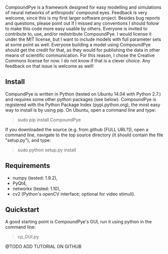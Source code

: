 CompoundPye is a framework designed for easy modelling and simulations of neural networks of arthropods' compound eyes.
Feedback is very welcome, since this is my first larger software project. Besides bug reports and questions, please point out 
if I missed any conventions I should follow to make this code more easy usable by others.
Everyone is invited to contribute to, use, and/or redistribute CompoundPye. I would license it under the MIT license, but I want to include models with full parameter sets at some point as well. Everyone building a model using CompoundPye should get the credit for that, as they would for publishing the data in other means of scientific communication. For this reason, I chose the Creative Commons license for now. I do not know if that is a clever choice. Any feedback on that issue is welcome as well!

## Install


CompundPye is written in Python (tested on Ubuntu 14.04 with Python 2.7.) and requires some other python packages (see below).
CompoundPye is registered with the Python Package Index (pypi.python.org), the most easy way to install is by using pip. 
On Ubuntu, open a command line and type:

> sudo pip install CompoundPye

If you downloaded the source (e.g. from github [FULL URL?]), open a command line, navigate to the top source directory
(it should contain the file "setup.py"), and type:

> sudo python setup.py install

## Requirements 

* numpy (tested: 1.9.2),
* PyQt4,
* networkx (tested: 1.10),
* cv2 (Python's openCV interface; optional for video stimuli).

## Quickstart

A good starting point is CompoundPye's GUI, run it using python in the command line:

> cp_GUI.py

@TODO ADD TUTORIAL ON GITHUB
